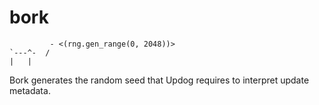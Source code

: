 # bork

```
         - <(rng.gen_range(0, 2048))>
`---^-  /
|   |
```

Bork generates the random seed that Updog requires to interpret update metadata.